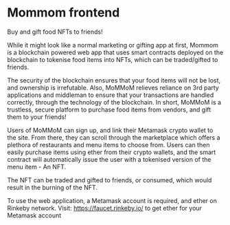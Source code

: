 # Mommom frontend

Buy and gift food NFTs to friends!

While it might look like a normal marketing or gifting app at first, Mommom is a blockchain powered web app that uses smart contracts deployed on the blockchain to tokenise food items into NFTs, which can be traded/gifted to friends.

The security of the blockchain ensures that your food items will not be lost, and ownership is irrefutable. Also, MoMMoM relieves reliance on 3rd party applications and middleman to ensure that your transactions are handled correctly, through the technology of the blockchain. In short, MoMMoM is a trustless, secure platform to purchase food items from vendors, and gift them to your friends!

Users of MoMMoM can sign up, and link their Metamask crypto wallet to the site. From there, they can scroll through the marketplace which offers a plethora of restaurants and menu items to choose from. Users can then easily purchase items using ether from their crypto wallets, and the smart contract will automatically issue the user with a tokenised version of the menu item - An NFT.

The NFT can be traded and gifted to friends, or consumed, which would result in the burning of the NFT.

To use the web application, a Metamask account is required, and ether on Rinkeby network. Visit: https://faucet.rinkeby.io/ to get ether for your Metamask account
